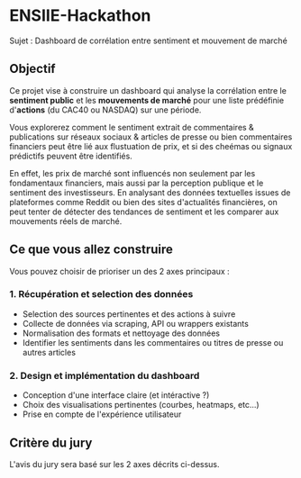# ENSIIE-Hackathon
Sujet : Dashboard de corrélation entre sentiment et mouvement de marché

## Objectif
Ce projet vise à construire un dashboard qui analyse la corrélation entre le **sentiment public** et les **mouvements de marché** pour une liste prédéfinie d'**actions** (du CAC40 ou NASDAQ) sur une période.

Vous explorerez comment le sentiment extrait de commentaires & publications sur réseaux sociaux & articles de presse ou bien commentaires financiers peut être lié aux flustuation de prix, et si des cheémas ou signaux prédictifs peuvent être identifiés. 

En effet, les prix de marché sont influencés non seulement par les fondamentaux financiers, mais aussi par la perception publique et le sentiment des investisseurs. En analysant des données textuelles issues de plateformes comme Reddit ou bien des sites d'actualités financières, on peut tenter de détecter des tendances de sentiment et les comparer aux mouvements réels de marché. 

## Ce que vous allez construire
Vous pouvez choisir de prioriser un des 2 axes principaux :
### 1. Récupération et selection des données 
- Selection des sources pertinentes et des actions à suivre
- Collecte de données via scraping, API ou wrappers existants
- Normalisation des formats et nettoyage des données
- Identifier les sentiments dans les commentaires ou titres de presse ou autres articles

### 2. Design et implémentation du dashboard
- Conception d'une interface claire (et intéractive ?)
- Choix des visualisations pertinentes (courbes, heatmaps, etc...)
- Prise en compte de l'expérience utilisateur

## Critère du jury
L'avis du jury sera basé sur les 2 axes décrits ci-dessus. 
